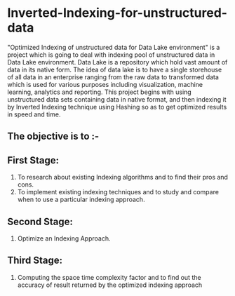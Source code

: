 # Inverted-Indexing-for-unstructured-data
"Optimized Indexing of unstructured data for Data Lake environment" is a project which is going to deal with indexing pool of unstructured data in Data Lake environment. Data Lake is a repository which hold vast amount of data in its native form. The idea of data lake is to have a single storehouse of all data in an enterprise ranging from the raw data to transformed data which is used for various purposes including visualization, machine learning, analytics and reporting. This project begins with using unstructured data sets containing data in native format, and then indexing it by Inverted Indexing technique using Hashing so as to get optimized results in speed and time.

## The objective is to :-

## First Stage:   
1) To research about existing Indexing algorithms and to find their pros and cons.
2) To implement existing indexing techniques and to study and compare when to use a particular indexing approach.

## Second Stage: 
1) Optimize an Indexing Approach.

## Third Stage: 
1) Computing the space time complexity factor and to find out the accuracy of result returned by the optimized indexing approach


